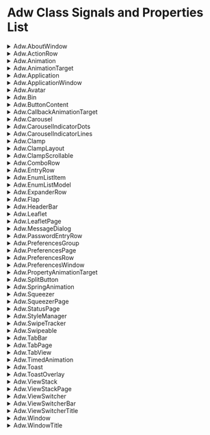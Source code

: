 <!-- markdownlint-disable no-inline-html -->
<!-- markdownlint-disable no-multiple-blanks -->
<!-- markdownlint-disable no-trailing-spaces -->
# Adw Class Signals and Properties List

<details><summary>Adw.AboutWindow</summary>

Object AdwAboutWindow
    
    Signals from AdwAboutWindow:
      activate-link (gchararray) -> gboolean
    
    Properties from AdwAboutWindow:
      application-icon -> gchararray: application-icon
      application-name -> gchararray: application-name
      developer-name -> gchararray: developer-name
      version -> gchararray: version
      release-notes-version -> gchararray: release-notes-version
      release-notes -> gchararray: release-notes
      comments -> gchararray: comments
      website -> gchararray: website
      support-url -> gchararray: support-url
      issue-url -> gchararray: issue-url
      debug-info -> gchararray: debug-info
      debug-info-filename -> gchararray: debug-info-filename
      developers -> GStrv: developers
      designers -> GStrv: designers
      artists -> GStrv: artists
      documenters -> GStrv: documenters
      translator-credits -> gchararray: translator-credits
      copyright -> gchararray: copyright
      license-type -> GtkLicense: license-type
      license -> gchararray: license
    
    Properties from AdwWindow:
      content -> GtkWidget: content
    
    Signals from GtkWindow:
      activate-focus ()
      activate-default ()
      keys-changed ()
      enable-debugging (gboolean) -> gboolean
      close-request () -> gboolean
    
    Properties from GtkWindow:
      title -> gchararray: title
      resizable -> gboolean: resizable
      modal -> gboolean: modal
      default-width -> gint: default-width
      default-height -> gint: default-height
      destroy-with-parent -> gboolean: destroy-with-parent
      hide-on-close -> gboolean: hide-on-close
      icon-name -> gchararray: icon-name
      display -> GdkDisplay: display
      decorated -> gboolean: decorated
      deletable -> gboolean: deletable
      transient-for -> GtkWindow: transient-for
      application -> GtkApplication: application
      default-widget -> GtkWidget: default-widget
      focus-widget -> GtkWidget: focus-widget
      child -> GtkWidget: child
      titlebar -> GtkWidget: titlebar
      handle-menubar-accel -> gboolean: handle-menubar-accel
      is-active -> gboolean: is-active
      startup-id -> gchararray: startup-id
      mnemonics-visible -> gboolean: mnemonics-visible
      focus-visible -> gboolean: focus-visible
      maximized -> gboolean: maximized
      fullscreened -> gboolean: fullscreened
    
    Signals from GtkWidget:
      destroy ()
      show ()
      hide ()
      map ()
      unmap ()
      realize ()
      unrealize ()
      state-flags-changed (GtkStateFlags)
      direction-changed (GtkTextDirection)
      mnemonic-activate (gboolean) -> gboolean
      move-focus (GtkDirectionType)
      keynav-failed (GtkDirectionType) -> gboolean
      query-tooltip (gint, gint, gboolean, GtkTooltip) -> gboolean
    
    Properties from GtkWidget:
      name -> gchararray: name
      parent -> GtkWidget: parent
      root -> GtkRoot: root
      width-request -> gint: width-request
      height-request -> gint: height-request
      visible -> gboolean: visible
      sensitive -> gboolean: sensitive
      can-focus -> gboolean: can-focus
      has-focus -> gboolean: has-focus
      can-target -> gboolean: can-target
      focus-on-click -> gboolean: focus-on-click
      focusable -> gboolean: focusable
      has-default -> gboolean: has-default
      receives-default -> gboolean: receives-default
      cursor -> GdkCursor: cursor
      has-tooltip -> gboolean: has-tooltip
      tooltip-markup -> gchararray: tooltip-markup
      tooltip-text -> gchararray: tooltip-text
      opacity -> gdouble: opacity
      overflow -> GtkOverflow: overflow
      halign -> GtkAlign: halign
      valign -> GtkAlign: valign
      margin-start -> gint: margin-start
      margin-end -> gint: margin-end
      margin-top -> gint: margin-top
      margin-bottom -> gint: margin-bottom
      hexpand -> gboolean: hexpand
      vexpand -> gboolean: vexpand
      hexpand-set -> gboolean: hexpand-set
      vexpand-set -> gboolean: vexpand-set
      scale-factor -> gint: scale-factor
      css-name -> gchararray: css-name
      css-classes -> GStrv: css-classes
      layout-manager -> GtkLayoutManager: layout-manager
    
    Signals from GObject:
      notify (GParam)
    
    

---


</details>

<details><summary>Adw.ActionRow</summary>

Object AdwActionRow
    
    Signals from AdwActionRow:
      activated ()
    
    Properties from AdwActionRow:
      subtitle -> gchararray: subtitle
      icon-name -> gchararray: icon-name
      activatable-widget -> GtkWidget: activatable-widget
      title-lines -> gint: title-lines
      subtitle-lines -> gint: subtitle-lines
    
    Properties from AdwPreferencesRow:
      title -> gchararray: title
      use-underline -> gboolean: use-underline
      title-selectable -> gboolean: title-selectable
      use-markup -> gboolean: use-markup
    
    Signals from GtkListBoxRow:
      activate ()
    
    Properties from GtkListBoxRow:
      activatable -> gboolean: activatable
      selectable -> gboolean: selectable
      child -> GtkWidget: child
    
    Signals from GtkWidget:
      destroy ()
      show ()
      hide ()
      map ()
      unmap ()
      realize ()
      unrealize ()
      state-flags-changed (GtkStateFlags)
      direction-changed (GtkTextDirection)
      mnemonic-activate (gboolean) -> gboolean
      move-focus (GtkDirectionType)
      keynav-failed (GtkDirectionType) -> gboolean
      query-tooltip (gint, gint, gboolean, GtkTooltip) -> gboolean
    
    Properties from GtkWidget:
      name -> gchararray: name
      parent -> GtkWidget: parent
      root -> GtkRoot: root
      width-request -> gint: width-request
      height-request -> gint: height-request
      visible -> gboolean: visible
      sensitive -> gboolean: sensitive
      can-focus -> gboolean: can-focus
      has-focus -> gboolean: has-focus
      can-target -> gboolean: can-target
      focus-on-click -> gboolean: focus-on-click
      focusable -> gboolean: focusable
      has-default -> gboolean: has-default
      receives-default -> gboolean: receives-default
      cursor -> GdkCursor: cursor
      has-tooltip -> gboolean: has-tooltip
      tooltip-markup -> gchararray: tooltip-markup
      tooltip-text -> gchararray: tooltip-text
      opacity -> gdouble: opacity
      overflow -> GtkOverflow: overflow
      halign -> GtkAlign: halign
      valign -> GtkAlign: valign
      margin-start -> gint: margin-start
      margin-end -> gint: margin-end
      margin-top -> gint: margin-top
      margin-bottom -> gint: margin-bottom
      hexpand -> gboolean: hexpand
      vexpand -> gboolean: vexpand
      hexpand-set -> gboolean: hexpand-set
      vexpand-set -> gboolean: vexpand-set
      scale-factor -> gint: scale-factor
      css-name -> gchararray: css-name
      css-classes -> GStrv: css-classes
      layout-manager -> GtkLayoutManager: layout-manager
    
    Signals from GObject:
      notify (GParam)
    
    

---


</details>

<details><summary>Adw.Animation</summary>

Object AdwAnimation
    
    Signals from AdwAnimation:
      done ()
    
    Properties from AdwAnimation:
      widget -> GtkWidget: widget
      target -> AdwAnimationTarget: target
      value -> gdouble: value
      state -> AdwAnimationState: state
    
    Signals from GObject:
      notify (GParam)
    
    

---


</details>

<details><summary>Adw.AnimationTarget</summary>

Object AdwAnimationTarget
    
    Signals from GObject:
      notify (GParam)
    
    

---


</details>

<details><summary>Adw.Application</summary>

Object AdwApplication
    
    Properties from AdwApplication:
      style-manager -> AdwStyleManager: style-manager
    
    Signals from GActionGroup:
      action-added (gchararray)
      action-removed (gchararray)
      action-enabled-changed (gchararray, gboolean)
      action-state-changed (gchararray, GVariant)
    
    Signals from GtkApplication:
      window-added (GtkWindow)
      window-removed (GtkWindow)
      query-end ()
    
    Properties from GtkApplication:
      register-session -> gboolean: register-session
      screensaver-active -> gboolean: screensaver-active
      menubar -> GMenuModel: menubar
      active-window -> GtkWindow: active-window
    
    Signals from GActionGroup:
      action-added (gchararray)
      action-removed (gchararray)
      action-enabled-changed (gchararray, gboolean)
      action-state-changed (gchararray, GVariant)
    
    Signals from GApplication:
      activate ()
      startup ()
      shutdown ()
      open (gpointer, gint, gchararray)
      command-line (GApplicationCommandLine) -> gint
      handle-local-options (GVariantDict) -> gint
      name-lost () -> gboolean
    
    Properties from GApplication:
      application-id -> gchararray: Application identifier
        The unique identifier for the application
      flags -> GApplicationFlags: Application flags
        Flags specifying the behaviour of the application
      resource-base-path -> gchararray: Resource base path
        The base resource path for the application
      is-registered -> gboolean: Is registered
        If g_application_register() has been called
      is-remote -> gboolean: Is remote
        If this application instance is remote
      inactivity-timeout -> guint: Inactivity timeout
        Time (ms) to stay alive after becoming idle
      action-group -> GActionGroup: Action group
        The group of actions that the application exports
      is-busy -> gboolean: Is busy
        If this application is currently marked busy
    
    Signals from GActionGroup:
      action-added (gchararray)
      action-removed (gchararray)
      action-enabled-changed (gchararray, gboolean)
      action-state-changed (gchararray, GVariant)
    
    Signals from GObject:
      notify (GParam)
    
    

---


</details>

<details><summary>Adw.ApplicationWindow</summary>

Object AdwApplicationWindow
    
    Properties from AdwApplicationWindow:
      content -> GtkWidget: content
    
    Signals from GActionGroup:
      action-added (gchararray)
      action-removed (gchararray)
      action-enabled-changed (gchararray, gboolean)
      action-state-changed (gchararray, GVariant)
    
    Properties from GtkApplicationWindow:
      show-menubar -> gboolean: show-menubar
    
    Signals from GActionGroup:
      action-added (gchararray)
      action-removed (gchararray)
      action-enabled-changed (gchararray, gboolean)
      action-state-changed (gchararray, GVariant)
    
    Signals from GtkWindow:
      activate-focus ()
      activate-default ()
      keys-changed ()
      enable-debugging (gboolean) -> gboolean
      close-request () -> gboolean
    
    Properties from GtkWindow:
      title -> gchararray: title
      resizable -> gboolean: resizable
      modal -> gboolean: modal
      default-width -> gint: default-width
      default-height -> gint: default-height
      destroy-with-parent -> gboolean: destroy-with-parent
      hide-on-close -> gboolean: hide-on-close
      icon-name -> gchararray: icon-name
      display -> GdkDisplay: display
      decorated -> gboolean: decorated
      deletable -> gboolean: deletable
      transient-for -> GtkWindow: transient-for
      application -> GtkApplication: application
      default-widget -> GtkWidget: default-widget
      focus-widget -> GtkWidget: focus-widget
      child -> GtkWidget: child
      titlebar -> GtkWidget: titlebar
      handle-menubar-accel -> gboolean: handle-menubar-accel
      is-active -> gboolean: is-active
      startup-id -> gchararray: startup-id
      mnemonics-visible -> gboolean: mnemonics-visible
      focus-visible -> gboolean: focus-visible
      maximized -> gboolean: maximized
      fullscreened -> gboolean: fullscreened
    
    Signals from GtkWidget:
      destroy ()
      show ()
      hide ()
      map ()
      unmap ()
      realize ()
      unrealize ()
      state-flags-changed (GtkStateFlags)
      direction-changed (GtkTextDirection)
      mnemonic-activate (gboolean) -> gboolean
      move-focus (GtkDirectionType)
      keynav-failed (GtkDirectionType) -> gboolean
      query-tooltip (gint, gint, gboolean, GtkTooltip) -> gboolean
    
    Properties from GtkWidget:
      name -> gchararray: name
      parent -> GtkWidget: parent
      root -> GtkRoot: root
      width-request -> gint: width-request
      height-request -> gint: height-request
      visible -> gboolean: visible
      sensitive -> gboolean: sensitive
      can-focus -> gboolean: can-focus
      has-focus -> gboolean: has-focus
      can-target -> gboolean: can-target
      focus-on-click -> gboolean: focus-on-click
      focusable -> gboolean: focusable
      has-default -> gboolean: has-default
      receives-default -> gboolean: receives-default
      cursor -> GdkCursor: cursor
      has-tooltip -> gboolean: has-tooltip
      tooltip-markup -> gchararray: tooltip-markup
      tooltip-text -> gchararray: tooltip-text
      opacity -> gdouble: opacity
      overflow -> GtkOverflow: overflow
      halign -> GtkAlign: halign
      valign -> GtkAlign: valign
      margin-start -> gint: margin-start
      margin-end -> gint: margin-end
      margin-top -> gint: margin-top
      margin-bottom -> gint: margin-bottom
      hexpand -> gboolean: hexpand
      vexpand -> gboolean: vexpand
      hexpand-set -> gboolean: hexpand-set
      vexpand-set -> gboolean: vexpand-set
      scale-factor -> gint: scale-factor
      css-name -> gchararray: css-name
      css-classes -> GStrv: css-classes
      layout-manager -> GtkLayoutManager: layout-manager
    
    Signals from GObject:
      notify (GParam)
    
    

---


</details>

<details><summary>Adw.Avatar</summary>

Object AdwAvatar
    
    Properties from AdwAvatar:
      icon-name -> gchararray: icon-name
      text -> gchararray: text
      show-initials -> gboolean: show-initials
      custom-image -> GdkPaintable: custom-image
      size -> gint: size
    
    Signals from GtkWidget:
      destroy ()
      show ()
      hide ()
      map ()
      unmap ()
      realize ()
      unrealize ()
      state-flags-changed (GtkStateFlags)
      direction-changed (GtkTextDirection)
      mnemonic-activate (gboolean) -> gboolean
      move-focus (GtkDirectionType)
      keynav-failed (GtkDirectionType) -> gboolean
      query-tooltip (gint, gint, gboolean, GtkTooltip) -> gboolean
    
    Properties from GtkWidget:
      name -> gchararray: name
      parent -> GtkWidget: parent
      root -> GtkRoot: root
      width-request -> gint: width-request
      height-request -> gint: height-request
      visible -> gboolean: visible
      sensitive -> gboolean: sensitive
      can-focus -> gboolean: can-focus
      has-focus -> gboolean: has-focus
      can-target -> gboolean: can-target
      focus-on-click -> gboolean: focus-on-click
      focusable -> gboolean: focusable
      has-default -> gboolean: has-default
      receives-default -> gboolean: receives-default
      cursor -> GdkCursor: cursor
      has-tooltip -> gboolean: has-tooltip
      tooltip-markup -> gchararray: tooltip-markup
      tooltip-text -> gchararray: tooltip-text
      opacity -> gdouble: opacity
      overflow -> GtkOverflow: overflow
      halign -> GtkAlign: halign
      valign -> GtkAlign: valign
      margin-start -> gint: margin-start
      margin-end -> gint: margin-end
      margin-top -> gint: margin-top
      margin-bottom -> gint: margin-bottom
      hexpand -> gboolean: hexpand
      vexpand -> gboolean: vexpand
      hexpand-set -> gboolean: hexpand-set
      vexpand-set -> gboolean: vexpand-set
      scale-factor -> gint: scale-factor
      css-name -> gchararray: css-name
      css-classes -> GStrv: css-classes
      layout-manager -> GtkLayoutManager: layout-manager
    
    Signals from GObject:
      notify (GParam)
    
    

---


</details>

<details><summary>Adw.Bin</summary>

Object AdwBin
    
    Properties from AdwBin:
      child -> GtkWidget: child
    
    Signals from GtkWidget:
      destroy ()
      show ()
      hide ()
      map ()
      unmap ()
      realize ()
      unrealize ()
      state-flags-changed (GtkStateFlags)
      direction-changed (GtkTextDirection)
      mnemonic-activate (gboolean) -> gboolean
      move-focus (GtkDirectionType)
      keynav-failed (GtkDirectionType) -> gboolean
      query-tooltip (gint, gint, gboolean, GtkTooltip) -> gboolean
    
    Properties from GtkWidget:
      name -> gchararray: name
      parent -> GtkWidget: parent
      root -> GtkRoot: root
      width-request -> gint: width-request
      height-request -> gint: height-request
      visible -> gboolean: visible
      sensitive -> gboolean: sensitive
      can-focus -> gboolean: can-focus
      has-focus -> gboolean: has-focus
      can-target -> gboolean: can-target
      focus-on-click -> gboolean: focus-on-click
      focusable -> gboolean: focusable
      has-default -> gboolean: has-default
      receives-default -> gboolean: receives-default
      cursor -> GdkCursor: cursor
      has-tooltip -> gboolean: has-tooltip
      tooltip-markup -> gchararray: tooltip-markup
      tooltip-text -> gchararray: tooltip-text
      opacity -> gdouble: opacity
      overflow -> GtkOverflow: overflow
      halign -> GtkAlign: halign
      valign -> GtkAlign: valign
      margin-start -> gint: margin-start
      margin-end -> gint: margin-end
      margin-top -> gint: margin-top
      margin-bottom -> gint: margin-bottom
      hexpand -> gboolean: hexpand
      vexpand -> gboolean: vexpand
      hexpand-set -> gboolean: hexpand-set
      vexpand-set -> gboolean: vexpand-set
      scale-factor -> gint: scale-factor
      css-name -> gchararray: css-name
      css-classes -> GStrv: css-classes
      layout-manager -> GtkLayoutManager: layout-manager
    
    Signals from GObject:
      notify (GParam)
    
    

---


</details>

<details><summary>Adw.ButtonContent</summary>

Object AdwButtonContent
    
    Properties from AdwButtonContent:
      icon-name -> gchararray: icon-name
      label -> gchararray: label
      use-underline -> gboolean: use-underline
    
    Signals from GtkWidget:
      destroy ()
      show ()
      hide ()
      map ()
      unmap ()
      realize ()
      unrealize ()
      state-flags-changed (GtkStateFlags)
      direction-changed (GtkTextDirection)
      mnemonic-activate (gboolean) -> gboolean
      move-focus (GtkDirectionType)
      keynav-failed (GtkDirectionType) -> gboolean
      query-tooltip (gint, gint, gboolean, GtkTooltip) -> gboolean
    
    Properties from GtkWidget:
      name -> gchararray: name
      parent -> GtkWidget: parent
      root -> GtkRoot: root
      width-request -> gint: width-request
      height-request -> gint: height-request
      visible -> gboolean: visible
      sensitive -> gboolean: sensitive
      can-focus -> gboolean: can-focus
      has-focus -> gboolean: has-focus
      can-target -> gboolean: can-target
      focus-on-click -> gboolean: focus-on-click
      focusable -> gboolean: focusable
      has-default -> gboolean: has-default
      receives-default -> gboolean: receives-default
      cursor -> GdkCursor: cursor
      has-tooltip -> gboolean: has-tooltip
      tooltip-markup -> gchararray: tooltip-markup
      tooltip-text -> gchararray: tooltip-text
      opacity -> gdouble: opacity
      overflow -> GtkOverflow: overflow
      halign -> GtkAlign: halign
      valign -> GtkAlign: valign
      margin-start -> gint: margin-start
      margin-end -> gint: margin-end
      margin-top -> gint: margin-top
      margin-bottom -> gint: margin-bottom
      hexpand -> gboolean: hexpand
      vexpand -> gboolean: vexpand
      hexpand-set -> gboolean: hexpand-set
      vexpand-set -> gboolean: vexpand-set
      scale-factor -> gint: scale-factor
      css-name -> gchararray: css-name
      css-classes -> GStrv: css-classes
      layout-manager -> GtkLayoutManager: layout-manager
    
    Signals from GObject:
      notify (GParam)
    
    

---


</details>

<details><summary>Adw.CallbackAnimationTarget</summary>

Object AdwCallbackAnimationTarget
    
    Signals from GObject:
      notify (GParam)
    
    

---


</details>

<details><summary>Adw.Carousel</summary>

Object AdwCarousel
    
    Signals from AdwCarousel:
      page-changed (guint)
    
    Properties from AdwCarousel:
      n-pages -> guint: n-pages
      position -> gdouble: position
      interactive -> gboolean: interactive
      spacing -> guint: spacing
      scroll-params -> AdwSpringParams: scroll-params
      allow-mouse-drag -> gboolean: allow-mouse-drag
      allow-scroll-wheel -> gboolean: allow-scroll-wheel
      allow-long-swipes -> gboolean: allow-long-swipes
      reveal-duration -> guint: reveal-duration
    
    Signals from GtkWidget:
      destroy ()
      show ()
      hide ()
      map ()
      unmap ()
      realize ()
      unrealize ()
      state-flags-changed (GtkStateFlags)
      direction-changed (GtkTextDirection)
      mnemonic-activate (gboolean) -> gboolean
      move-focus (GtkDirectionType)
      keynav-failed (GtkDirectionType) -> gboolean
      query-tooltip (gint, gint, gboolean, GtkTooltip) -> gboolean
    
    Properties from GtkWidget:
      name -> gchararray: name
      parent -> GtkWidget: parent
      root -> GtkRoot: root
      width-request -> gint: width-request
      height-request -> gint: height-request
      visible -> gboolean: visible
      sensitive -> gboolean: sensitive
      can-focus -> gboolean: can-focus
      has-focus -> gboolean: has-focus
      can-target -> gboolean: can-target
      focus-on-click -> gboolean: focus-on-click
      focusable -> gboolean: focusable
      has-default -> gboolean: has-default
      receives-default -> gboolean: receives-default
      cursor -> GdkCursor: cursor
      has-tooltip -> gboolean: has-tooltip
      tooltip-markup -> gchararray: tooltip-markup
      tooltip-text -> gchararray: tooltip-text
      opacity -> gdouble: opacity
      overflow -> GtkOverflow: overflow
      halign -> GtkAlign: halign
      valign -> GtkAlign: valign
      margin-start -> gint: margin-start
      margin-end -> gint: margin-end
      margin-top -> gint: margin-top
      margin-bottom -> gint: margin-bottom
      hexpand -> gboolean: hexpand
      vexpand -> gboolean: vexpand
      hexpand-set -> gboolean: hexpand-set
      vexpand-set -> gboolean: vexpand-set
      scale-factor -> gint: scale-factor
      css-name -> gchararray: css-name
      css-classes -> GStrv: css-classes
      layout-manager -> GtkLayoutManager: layout-manager
    
    Signals from GObject:
      notify (GParam)
    
    

---


</details>

<details><summary>Adw.CarouselIndicatorDots</summary>

Object AdwCarouselIndicatorDots
    
    Properties from AdwCarouselIndicatorDots:
      carousel -> AdwCarousel: carousel
    
    Signals from GtkWidget:
      destroy ()
      show ()
      hide ()
      map ()
      unmap ()
      realize ()
      unrealize ()
      state-flags-changed (GtkStateFlags)
      direction-changed (GtkTextDirection)
      mnemonic-activate (gboolean) -> gboolean
      move-focus (GtkDirectionType)
      keynav-failed (GtkDirectionType) -> gboolean
      query-tooltip (gint, gint, gboolean, GtkTooltip) -> gboolean
    
    Properties from GtkWidget:
      name -> gchararray: name
      parent -> GtkWidget: parent
      root -> GtkRoot: root
      width-request -> gint: width-request
      height-request -> gint: height-request
      visible -> gboolean: visible
      sensitive -> gboolean: sensitive
      can-focus -> gboolean: can-focus
      has-focus -> gboolean: has-focus
      can-target -> gboolean: can-target
      focus-on-click -> gboolean: focus-on-click
      focusable -> gboolean: focusable
      has-default -> gboolean: has-default
      receives-default -> gboolean: receives-default
      cursor -> GdkCursor: cursor
      has-tooltip -> gboolean: has-tooltip
      tooltip-markup -> gchararray: tooltip-markup
      tooltip-text -> gchararray: tooltip-text
      opacity -> gdouble: opacity
      overflow -> GtkOverflow: overflow
      halign -> GtkAlign: halign
      valign -> GtkAlign: valign
      margin-start -> gint: margin-start
      margin-end -> gint: margin-end
      margin-top -> gint: margin-top
      margin-bottom -> gint: margin-bottom
      hexpand -> gboolean: hexpand
      vexpand -> gboolean: vexpand
      hexpand-set -> gboolean: hexpand-set
      vexpand-set -> gboolean: vexpand-set
      scale-factor -> gint: scale-factor
      css-name -> gchararray: css-name
      css-classes -> GStrv: css-classes
      layout-manager -> GtkLayoutManager: layout-manager
    
    Signals from GObject:
      notify (GParam)
    
    

---


</details>

<details><summary>Adw.CarouselIndicatorLines</summary>

Object AdwCarouselIndicatorLines
    
    Properties from AdwCarouselIndicatorLines:
      carousel -> AdwCarousel: carousel
    
    Signals from GtkWidget:
      destroy ()
      show ()
      hide ()
      map ()
      unmap ()
      realize ()
      unrealize ()
      state-flags-changed (GtkStateFlags)
      direction-changed (GtkTextDirection)
      mnemonic-activate (gboolean) -> gboolean
      move-focus (GtkDirectionType)
      keynav-failed (GtkDirectionType) -> gboolean
      query-tooltip (gint, gint, gboolean, GtkTooltip) -> gboolean
    
    Properties from GtkWidget:
      name -> gchararray: name
      parent -> GtkWidget: parent
      root -> GtkRoot: root
      width-request -> gint: width-request
      height-request -> gint: height-request
      visible -> gboolean: visible
      sensitive -> gboolean: sensitive
      can-focus -> gboolean: can-focus
      has-focus -> gboolean: has-focus
      can-target -> gboolean: can-target
      focus-on-click -> gboolean: focus-on-click
      focusable -> gboolean: focusable
      has-default -> gboolean: has-default
      receives-default -> gboolean: receives-default
      cursor -> GdkCursor: cursor
      has-tooltip -> gboolean: has-tooltip
      tooltip-markup -> gchararray: tooltip-markup
      tooltip-text -> gchararray: tooltip-text
      opacity -> gdouble: opacity
      overflow -> GtkOverflow: overflow
      halign -> GtkAlign: halign
      valign -> GtkAlign: valign
      margin-start -> gint: margin-start
      margin-end -> gint: margin-end
      margin-top -> gint: margin-top
      margin-bottom -> gint: margin-bottom
      hexpand -> gboolean: hexpand
      vexpand -> gboolean: vexpand
      hexpand-set -> gboolean: hexpand-set
      vexpand-set -> gboolean: vexpand-set
      scale-factor -> gint: scale-factor
      css-name -> gchararray: css-name
      css-classes -> GStrv: css-classes
      layout-manager -> GtkLayoutManager: layout-manager
    
    Signals from GObject:
      notify (GParam)
    
    

---


</details>

<details><summary>Adw.Clamp</summary>

Object AdwClamp
    
    Properties from AdwClamp:
      child -> GtkWidget: child
      maximum-size -> gint: maximum-size
      tightening-threshold -> gint: tightening-threshold
    
    Signals from GtkWidget:
      destroy ()
      show ()
      hide ()
      map ()
      unmap ()
      realize ()
      unrealize ()
      state-flags-changed (GtkStateFlags)
      direction-changed (GtkTextDirection)
      mnemonic-activate (gboolean) -> gboolean
      move-focus (GtkDirectionType)
      keynav-failed (GtkDirectionType) -> gboolean
      query-tooltip (gint, gint, gboolean, GtkTooltip) -> gboolean
    
    Properties from GtkWidget:
      name -> gchararray: name
      parent -> GtkWidget: parent
      root -> GtkRoot: root
      width-request -> gint: width-request
      height-request -> gint: height-request
      visible -> gboolean: visible
      sensitive -> gboolean: sensitive
      can-focus -> gboolean: can-focus
      has-focus -> gboolean: has-focus
      can-target -> gboolean: can-target
      focus-on-click -> gboolean: focus-on-click
      focusable -> gboolean: focusable
      has-default -> gboolean: has-default
      receives-default -> gboolean: receives-default
      cursor -> GdkCursor: cursor
      has-tooltip -> gboolean: has-tooltip
      tooltip-markup -> gchararray: tooltip-markup
      tooltip-text -> gchararray: tooltip-text
      opacity -> gdouble: opacity
      overflow -> GtkOverflow: overflow
      halign -> GtkAlign: halign
      valign -> GtkAlign: valign
      margin-start -> gint: margin-start
      margin-end -> gint: margin-end
      margin-top -> gint: margin-top
      margin-bottom -> gint: margin-bottom
      hexpand -> gboolean: hexpand
      vexpand -> gboolean: vexpand
      hexpand-set -> gboolean: hexpand-set
      vexpand-set -> gboolean: vexpand-set
      scale-factor -> gint: scale-factor
      css-name -> gchararray: css-name
      css-classes -> GStrv: css-classes
      layout-manager -> GtkLayoutManager: layout-manager
    
    Signals from GObject:
      notify (GParam)
    
    

---


</details>

<details><summary>Adw.ClampLayout</summary>

Object AdwClampLayout
    
    Properties from AdwClampLayout:
      maximum-size -> gint: maximum-size
      tightening-threshold -> gint: tightening-threshold
    
    Signals from GObject:
      notify (GParam)
    
    

---


</details>

<details><summary>Adw.ClampScrollable</summary>

Object AdwClampScrollable
    
    Properties from AdwClampScrollable:
      child -> GtkWidget: child
      maximum-size -> gint: maximum-size
      tightening-threshold -> gint: tightening-threshold
    
    Signals from GtkWidget:
      destroy ()
      show ()
      hide ()
      map ()
      unmap ()
      realize ()
      unrealize ()
      state-flags-changed (GtkStateFlags)
      direction-changed (GtkTextDirection)
      mnemonic-activate (gboolean) -> gboolean
      move-focus (GtkDirectionType)
      keynav-failed (GtkDirectionType) -> gboolean
      query-tooltip (gint, gint, gboolean, GtkTooltip) -> gboolean
    
    Properties from GtkWidget:
      name -> gchararray: name
      parent -> GtkWidget: parent
      root -> GtkRoot: root
      width-request -> gint: width-request
      height-request -> gint: height-request
      visible -> gboolean: visible
      sensitive -> gboolean: sensitive
      can-focus -> gboolean: can-focus
      has-focus -> gboolean: has-focus
      can-target -> gboolean: can-target
      focus-on-click -> gboolean: focus-on-click
      focusable -> gboolean: focusable
      has-default -> gboolean: has-default
      receives-default -> gboolean: receives-default
      cursor -> GdkCursor: cursor
      has-tooltip -> gboolean: has-tooltip
      tooltip-markup -> gchararray: tooltip-markup
      tooltip-text -> gchararray: tooltip-text
      opacity -> gdouble: opacity
      overflow -> GtkOverflow: overflow
      halign -> GtkAlign: halign
      valign -> GtkAlign: valign
      margin-start -> gint: margin-start
      margin-end -> gint: margin-end
      margin-top -> gint: margin-top
      margin-bottom -> gint: margin-bottom
      hexpand -> gboolean: hexpand
      vexpand -> gboolean: vexpand
      hexpand-set -> gboolean: hexpand-set
      vexpand-set -> gboolean: vexpand-set
      scale-factor -> gint: scale-factor
      css-name -> gchararray: css-name
      css-classes -> GStrv: css-classes
      layout-manager -> GtkLayoutManager: layout-manager
    
    Signals from GObject:
      notify (GParam)
    
    

---


</details>

<details><summary>Adw.ComboRow</summary>

Object AdwComboRow
    
    Properties from AdwComboRow:
      selected -> guint: selected
      selected-item -> GObject: selected-item
      model -> GListModel: model
      factory -> GtkListItemFactory: factory
      list-factory -> GtkListItemFactory: list-factory
      expression -> GtkExpression: Expression
        Expression to determine strings to search for
      use-subtitle -> gboolean: use-subtitle
    
    Signals from AdwActionRow:
      activated ()
    
    Properties from AdwActionRow:
      subtitle -> gchararray: subtitle
      icon-name -> gchararray: icon-name
      activatable-widget -> GtkWidget: activatable-widget
      title-lines -> gint: title-lines
      subtitle-lines -> gint: subtitle-lines
    
    Properties from AdwPreferencesRow:
      title -> gchararray: title
      use-underline -> gboolean: use-underline
      title-selectable -> gboolean: title-selectable
      use-markup -> gboolean: use-markup
    
    Signals from GtkListBoxRow:
      activate ()
    
    Properties from GtkListBoxRow:
      activatable -> gboolean: activatable
      selectable -> gboolean: selectable
      child -> GtkWidget: child
    
    Signals from GtkWidget:
      destroy ()
      show ()
      hide ()
      map ()
      unmap ()
      realize ()
      unrealize ()
      state-flags-changed (GtkStateFlags)
      direction-changed (GtkTextDirection)
      mnemonic-activate (gboolean) -> gboolean
      move-focus (GtkDirectionType)
      keynav-failed (GtkDirectionType) -> gboolean
      query-tooltip (gint, gint, gboolean, GtkTooltip) -> gboolean
    
    Properties from GtkWidget:
      name -> gchararray: name
      parent -> GtkWidget: parent
      root -> GtkRoot: root
      width-request -> gint: width-request
      height-request -> gint: height-request
      visible -> gboolean: visible
      sensitive -> gboolean: sensitive
      can-focus -> gboolean: can-focus
      has-focus -> gboolean: has-focus
      can-target -> gboolean: can-target
      focus-on-click -> gboolean: focus-on-click
      focusable -> gboolean: focusable
      has-default -> gboolean: has-default
      receives-default -> gboolean: receives-default
      cursor -> GdkCursor: cursor
      has-tooltip -> gboolean: has-tooltip
      tooltip-markup -> gchararray: tooltip-markup
      tooltip-text -> gchararray: tooltip-text
      opacity -> gdouble: opacity
      overflow -> GtkOverflow: overflow
      halign -> GtkAlign: halign
      valign -> GtkAlign: valign
      margin-start -> gint: margin-start
      margin-end -> gint: margin-end
      margin-top -> gint: margin-top
      margin-bottom -> gint: margin-bottom
      hexpand -> gboolean: hexpand
      vexpand -> gboolean: vexpand
      hexpand-set -> gboolean: hexpand-set
      vexpand-set -> gboolean: vexpand-set
      scale-factor -> gint: scale-factor
      css-name -> gchararray: css-name
      css-classes -> GStrv: css-classes
      layout-manager -> GtkLayoutManager: layout-manager
    
    Signals from GObject:
      notify (GParam)
    
    

---


</details>

<details><summary>Adw.EntryRow</summary>

Object AdwEntryRow
    
    Signals from AdwEntryRow:
      apply ()
      entry-activated ()
    
    Properties from AdwEntryRow:
      show-apply-button -> gboolean: show-apply-button
      input-hints -> GtkInputHints: input-hints
      input-purpose -> GtkInputPurpose: input-purpose
      attributes -> PangoAttrList: attributes
      enable-emoji-completion -> gboolean: enable-emoji-completion
      activates-default -> gboolean: activates-default
    
    Signals from GtkEditable:
      changed ()
      insert-text (gchararray, gint, gpointer)
      delete-text (gint, gint)
    
    Properties from AdwPreferencesRow:
      title -> gchararray: title
      use-underline -> gboolean: use-underline
      title-selectable -> gboolean: title-selectable
      use-markup -> gboolean: use-markup
    
    Signals from GtkListBoxRow:
      activate ()
    
    Properties from GtkListBoxRow:
      activatable -> gboolean: activatable
      selectable -> gboolean: selectable
      child -> GtkWidget: child
    
    Signals from GtkWidget:
      destroy ()
      show ()
      hide ()
      map ()
      unmap ()
      realize ()
      unrealize ()
      state-flags-changed (GtkStateFlags)
      direction-changed (GtkTextDirection)
      mnemonic-activate (gboolean) -> gboolean
      move-focus (GtkDirectionType)
      keynav-failed (GtkDirectionType) -> gboolean
      query-tooltip (gint, gint, gboolean, GtkTooltip) -> gboolean
    
    Properties from GtkWidget:
      name -> gchararray: name
      parent -> GtkWidget: parent
      root -> GtkRoot: root
      width-request -> gint: width-request
      height-request -> gint: height-request
      visible -> gboolean: visible
      sensitive -> gboolean: sensitive
      can-focus -> gboolean: can-focus
      has-focus -> gboolean: has-focus
      can-target -> gboolean: can-target
      focus-on-click -> gboolean: focus-on-click
      focusable -> gboolean: focusable
      has-default -> gboolean: has-default
      receives-default -> gboolean: receives-default
      cursor -> GdkCursor: cursor
      has-tooltip -> gboolean: has-tooltip
      tooltip-markup -> gchararray: tooltip-markup
      tooltip-text -> gchararray: tooltip-text
      opacity -> gdouble: opacity
      overflow -> GtkOverflow: overflow
      halign -> GtkAlign: halign
      valign -> GtkAlign: valign
      margin-start -> gint: margin-start
      margin-end -> gint: margin-end
      margin-top -> gint: margin-top
      margin-bottom -> gint: margin-bottom
      hexpand -> gboolean: hexpand
      vexpand -> gboolean: vexpand
      hexpand-set -> gboolean: hexpand-set
      vexpand-set -> gboolean: vexpand-set
      scale-factor -> gint: scale-factor
      css-name -> gchararray: css-name
      css-classes -> GStrv: css-classes
      layout-manager -> GtkLayoutManager: layout-manager
    
    Signals from GObject:
      notify (GParam)
    
    

---


</details>

<details><summary>Adw.EnumListItem</summary>

Object AdwEnumListItem
    
    Properties from AdwEnumListItem:
      value -> gint: value
      name -> gchararray: name
      nick -> gchararray: nick
    
    Signals from GObject:
      notify (GParam)
    
    

---


</details>

<details><summary>Adw.EnumListModel</summary>

Object AdwEnumListModel
    
    Properties from AdwEnumListModel:
      enum-type -> GType: enum-type
    
    Signals from GListModel:
      items-changed (guint, guint, guint)
    
    Signals from GObject:
      notify (GParam)
    
    

---


</details>

<details><summary>Adw.ExpanderRow</summary>

Object AdwExpanderRow
    
    Properties from AdwExpanderRow:
      subtitle -> gchararray: subtitle
      icon-name -> gchararray: icon-name
      expanded -> gboolean: expanded
      enable-expansion -> gboolean: enable-expansion
      show-enable-switch -> gboolean: show-enable-switch
    
    Properties from AdwPreferencesRow:
      title -> gchararray: title
      use-underline -> gboolean: use-underline
      title-selectable -> gboolean: title-selectable
      use-markup -> gboolean: use-markup
    
    Signals from GtkListBoxRow:
      activate ()
    
    Properties from GtkListBoxRow:
      activatable -> gboolean: activatable
      selectable -> gboolean: selectable
      child -> GtkWidget: child
    
    Signals from GtkWidget:
      destroy ()
      show ()
      hide ()
      map ()
      unmap ()
      realize ()
      unrealize ()
      state-flags-changed (GtkStateFlags)
      direction-changed (GtkTextDirection)
      mnemonic-activate (gboolean) -> gboolean
      move-focus (GtkDirectionType)
      keynav-failed (GtkDirectionType) -> gboolean
      query-tooltip (gint, gint, gboolean, GtkTooltip) -> gboolean
    
    Properties from GtkWidget:
      name -> gchararray: name
      parent -> GtkWidget: parent
      root -> GtkRoot: root
      width-request -> gint: width-request
      height-request -> gint: height-request
      visible -> gboolean: visible
      sensitive -> gboolean: sensitive
      can-focus -> gboolean: can-focus
      has-focus -> gboolean: has-focus
      can-target -> gboolean: can-target
      focus-on-click -> gboolean: focus-on-click
      focusable -> gboolean: focusable
      has-default -> gboolean: has-default
      receives-default -> gboolean: receives-default
      cursor -> GdkCursor: cursor
      has-tooltip -> gboolean: has-tooltip
      tooltip-markup -> gchararray: tooltip-markup
      tooltip-text -> gchararray: tooltip-text
      opacity -> gdouble: opacity
      overflow -> GtkOverflow: overflow
      halign -> GtkAlign: halign
      valign -> GtkAlign: valign
      margin-start -> gint: margin-start
      margin-end -> gint: margin-end
      margin-top -> gint: margin-top
      margin-bottom -> gint: margin-bottom
      hexpand -> gboolean: hexpand
      vexpand -> gboolean: vexpand
      hexpand-set -> gboolean: hexpand-set
      vexpand-set -> gboolean: vexpand-set
      scale-factor -> gint: scale-factor
      css-name -> gchararray: css-name
      css-classes -> GStrv: css-classes
      layout-manager -> GtkLayoutManager: layout-manager
    
    Signals from GObject:
      notify (GParam)
    
    

---


</details>

<details><summary>Adw.Flap</summary>

Object AdwFlap
    
    Properties from AdwFlap:
      content -> GtkWidget: content
      flap -> GtkWidget: flap
      separator -> GtkWidget: separator
      flap-position -> GtkPackType: flap-position
      reveal-flap -> gboolean: reveal-flap
      reveal-params -> AdwSpringParams: reveal-params
      reveal-progress -> gdouble: reveal-progress
      fold-policy -> AdwFlapFoldPolicy: fold-policy
      fold-threshold-policy -> AdwFoldThresholdPolicy: fold-threshold-policy
      fold-duration -> guint: fold-duration
      folded -> gboolean: folded
      locked -> gboolean: locked
      transition-type -> AdwFlapTransitionType: transition-type
      modal -> gboolean: modal
      swipe-to-open -> gboolean: swipe-to-open
      swipe-to-close -> gboolean: swipe-to-close
    
    Signals from GtkWidget:
      destroy ()
      show ()
      hide ()
      map ()
      unmap ()
      realize ()
      unrealize ()
      state-flags-changed (GtkStateFlags)
      direction-changed (GtkTextDirection)
      mnemonic-activate (gboolean) -> gboolean
      move-focus (GtkDirectionType)
      keynav-failed (GtkDirectionType) -> gboolean
      query-tooltip (gint, gint, gboolean, GtkTooltip) -> gboolean
    
    Properties from GtkWidget:
      name -> gchararray: name
      parent -> GtkWidget: parent
      root -> GtkRoot: root
      width-request -> gint: width-request
      height-request -> gint: height-request
      visible -> gboolean: visible
      sensitive -> gboolean: sensitive
      can-focus -> gboolean: can-focus
      has-focus -> gboolean: has-focus
      can-target -> gboolean: can-target
      focus-on-click -> gboolean: focus-on-click
      focusable -> gboolean: focusable
      has-default -> gboolean: has-default
      receives-default -> gboolean: receives-default
      cursor -> GdkCursor: cursor
      has-tooltip -> gboolean: has-tooltip
      tooltip-markup -> gchararray: tooltip-markup
      tooltip-text -> gchararray: tooltip-text
      opacity -> gdouble: opacity
      overflow -> GtkOverflow: overflow
      halign -> GtkAlign: halign
      valign -> GtkAlign: valign
      margin-start -> gint: margin-start
      margin-end -> gint: margin-end
      margin-top -> gint: margin-top
      margin-bottom -> gint: margin-bottom
      hexpand -> gboolean: hexpand
      vexpand -> gboolean: vexpand
      hexpand-set -> gboolean: hexpand-set
      vexpand-set -> gboolean: vexpand-set
      scale-factor -> gint: scale-factor
      css-name -> gchararray: css-name
      css-classes -> GStrv: css-classes
      layout-manager -> GtkLayoutManager: layout-manager
    
    Signals from GObject:
      notify (GParam)
    
    

---


</details>

<details><summary>Adw.HeaderBar</summary>

Object AdwHeaderBar
    
    Properties from AdwHeaderBar:
      title-widget -> GtkWidget: title-widget
      show-start-title-buttons -> gboolean: show-start-title-buttons
      show-end-title-buttons -> gboolean: show-end-title-buttons
      decoration-layout -> gchararray: decoration-layout
      centering-policy -> AdwCenteringPolicy: centering-policy
    
    Signals from GtkWidget:
      destroy ()
      show ()
      hide ()
      map ()
      unmap ()
      realize ()
      unrealize ()
      state-flags-changed (GtkStateFlags)
      direction-changed (GtkTextDirection)
      mnemonic-activate (gboolean) -> gboolean
      move-focus (GtkDirectionType)
      keynav-failed (GtkDirectionType) -> gboolean
      query-tooltip (gint, gint, gboolean, GtkTooltip) -> gboolean
    
    Properties from GtkWidget:
      name -> gchararray: name
      parent -> GtkWidget: parent
      root -> GtkRoot: root
      width-request -> gint: width-request
      height-request -> gint: height-request
      visible -> gboolean: visible
      sensitive -> gboolean: sensitive
      can-focus -> gboolean: can-focus
      has-focus -> gboolean: has-focus
      can-target -> gboolean: can-target
      focus-on-click -> gboolean: focus-on-click
      focusable -> gboolean: focusable
      has-default -> gboolean: has-default
      receives-default -> gboolean: receives-default
      cursor -> GdkCursor: cursor
      has-tooltip -> gboolean: has-tooltip
      tooltip-markup -> gchararray: tooltip-markup
      tooltip-text -> gchararray: tooltip-text
      opacity -> gdouble: opacity
      overflow -> GtkOverflow: overflow
      halign -> GtkAlign: halign
      valign -> GtkAlign: valign
      margin-start -> gint: margin-start
      margin-end -> gint: margin-end
      margin-top -> gint: margin-top
      margin-bottom -> gint: margin-bottom
      hexpand -> gboolean: hexpand
      vexpand -> gboolean: vexpand
      hexpand-set -> gboolean: hexpand-set
      vexpand-set -> gboolean: vexpand-set
      scale-factor -> gint: scale-factor
      css-name -> gchararray: css-name
      css-classes -> GStrv: css-classes
      layout-manager -> GtkLayoutManager: layout-manager
    
    Signals from GObject:
      notify (GParam)
    
    

---


</details>

<details><summary>Adw.Leaflet</summary>

Object AdwLeaflet
    
    Properties from AdwLeaflet:
      can-unfold -> gboolean: can-unfold
      folded -> gboolean: folded
      fold-threshold-policy -> AdwFoldThresholdPolicy: fold-threshold-policy
      homogeneous -> gboolean: homogeneous
      visible-child -> GtkWidget: visible-child
      visible-child-name -> gchararray: visible-child-name
      transition-type -> AdwLeafletTransitionType: transition-type
      mode-transition-duration -> guint: mode-transition-duration
      child-transition-params -> AdwSpringParams: child-transition-params
      child-transition-running -> gboolean: child-transition-running
      can-navigate-back -> gboolean: can-navigate-back
      can-navigate-forward -> gboolean: can-navigate-forward
      pages -> GtkSelectionModel: pages
    
    Signals from GtkWidget:
      destroy ()
      show ()
      hide ()
      map ()
      unmap ()
      realize ()
      unrealize ()
      state-flags-changed (GtkStateFlags)
      direction-changed (GtkTextDirection)
      mnemonic-activate (gboolean) -> gboolean
      move-focus (GtkDirectionType)
      keynav-failed (GtkDirectionType) -> gboolean
      query-tooltip (gint, gint, gboolean, GtkTooltip) -> gboolean
    
    Properties from GtkWidget:
      name -> gchararray: name
      parent -> GtkWidget: parent
      root -> GtkRoot: root
      width-request -> gint: width-request
      height-request -> gint: height-request
      visible -> gboolean: visible
      sensitive -> gboolean: sensitive
      can-focus -> gboolean: can-focus
      has-focus -> gboolean: has-focus
      can-target -> gboolean: can-target
      focus-on-click -> gboolean: focus-on-click
      focusable -> gboolean: focusable
      has-default -> gboolean: has-default
      receives-default -> gboolean: receives-default
      cursor -> GdkCursor: cursor
      has-tooltip -> gboolean: has-tooltip
      tooltip-markup -> gchararray: tooltip-markup
      tooltip-text -> gchararray: tooltip-text
      opacity -> gdouble: opacity
      overflow -> GtkOverflow: overflow
      halign -> GtkAlign: halign
      valign -> GtkAlign: valign
      margin-start -> gint: margin-start
      margin-end -> gint: margin-end
      margin-top -> gint: margin-top
      margin-bottom -> gint: margin-bottom
      hexpand -> gboolean: hexpand
      vexpand -> gboolean: vexpand
      hexpand-set -> gboolean: hexpand-set
      vexpand-set -> gboolean: vexpand-set
      scale-factor -> gint: scale-factor
      css-name -> gchararray: css-name
      css-classes -> GStrv: css-classes
      layout-manager -> GtkLayoutManager: layout-manager
    
    Signals from GObject:
      notify (GParam)
    
    

---


</details>

<details><summary>Adw.LeafletPage</summary>

Object AdwLeafletPage
    
    Properties from AdwLeafletPage:
      child -> GtkWidget: child
      name -> gchararray: name
      navigatable -> gboolean: navigatable
    
    Signals from GObject:
      notify (GParam)
    
    

---


</details>

<details><summary>Adw.MessageDialog</summary>

Object AdwMessageDialog
    
    Signals from AdwMessageDialog:
      response (gchararray)
    
    Properties from AdwMessageDialog:
      heading -> gchararray: heading
      heading-use-markup -> gboolean: heading-use-markup
      body -> gchararray: body
      body-use-markup -> gboolean: body-use-markup
      extra-child -> GtkWidget: extra-child
      default-response -> gchararray: default-response
      close-response -> gchararray: close-response
    
    Signals from GtkWindow:
      activate-focus ()
      activate-default ()
      keys-changed ()
      enable-debugging (gboolean) -> gboolean
      close-request () -> gboolean
    
    Properties from GtkWindow:
      title -> gchararray: title
      resizable -> gboolean: resizable
      modal -> gboolean: modal
      default-width -> gint: default-width
      default-height -> gint: default-height
      destroy-with-parent -> gboolean: destroy-with-parent
      hide-on-close -> gboolean: hide-on-close
      icon-name -> gchararray: icon-name
      display -> GdkDisplay: display
      decorated -> gboolean: decorated
      deletable -> gboolean: deletable
      transient-for -> GtkWindow: transient-for
      application -> GtkApplication: application
      default-widget -> GtkWidget: default-widget
      focus-widget -> GtkWidget: focus-widget
      child -> GtkWidget: child
      titlebar -> GtkWidget: titlebar
      handle-menubar-accel -> gboolean: handle-menubar-accel
      is-active -> gboolean: is-active
      startup-id -> gchararray: startup-id
      mnemonics-visible -> gboolean: mnemonics-visible
      focus-visible -> gboolean: focus-visible
      maximized -> gboolean: maximized
      fullscreened -> gboolean: fullscreened
    
    Signals from GtkWidget:
      destroy ()
      show ()
      hide ()
      map ()
      unmap ()
      realize ()
      unrealize ()
      state-flags-changed (GtkStateFlags)
      direction-changed (GtkTextDirection)
      mnemonic-activate (gboolean) -> gboolean
      move-focus (GtkDirectionType)
      keynav-failed (GtkDirectionType) -> gboolean
      query-tooltip (gint, gint, gboolean, GtkTooltip) -> gboolean
    
    Properties from GtkWidget:
      name -> gchararray: name
      parent -> GtkWidget: parent
      root -> GtkRoot: root
      width-request -> gint: width-request
      height-request -> gint: height-request
      visible -> gboolean: visible
      sensitive -> gboolean: sensitive
      can-focus -> gboolean: can-focus
      has-focus -> gboolean: has-focus
      can-target -> gboolean: can-target
      focus-on-click -> gboolean: focus-on-click
      focusable -> gboolean: focusable
      has-default -> gboolean: has-default
      receives-default -> gboolean: receives-default
      cursor -> GdkCursor: cursor
      has-tooltip -> gboolean: has-tooltip
      tooltip-markup -> gchararray: tooltip-markup
      tooltip-text -> gchararray: tooltip-text
      opacity -> gdouble: opacity
      overflow -> GtkOverflow: overflow
      halign -> GtkAlign: halign
      valign -> GtkAlign: valign
      margin-start -> gint: margin-start
      margin-end -> gint: margin-end
      margin-top -> gint: margin-top
      margin-bottom -> gint: margin-bottom
      hexpand -> gboolean: hexpand
      vexpand -> gboolean: vexpand
      hexpand-set -> gboolean: hexpand-set
      vexpand-set -> gboolean: vexpand-set
      scale-factor -> gint: scale-factor
      css-name -> gchararray: css-name
      css-classes -> GStrv: css-classes
      layout-manager -> GtkLayoutManager: layout-manager
    
    Signals from GObject:
      notify (GParam)
    
    

---


</details>

<details><summary>Adw.PasswordEntryRow</summary>

Object AdwPasswordEntryRow
    
    Signals from GtkEditable:
      changed ()
      insert-text (gchararray, gint, gpointer)
      delete-text (gint, gint)
    
    Signals from AdwEntryRow:
      apply ()
      entry-activated ()
    
    Properties from AdwEntryRow:
      show-apply-button -> gboolean: show-apply-button
      input-hints -> GtkInputHints: input-hints
      input-purpose -> GtkInputPurpose: input-purpose
      attributes -> PangoAttrList: attributes
      enable-emoji-completion -> gboolean: enable-emoji-completion
      activates-default -> gboolean: activates-default
    
    Signals from GtkEditable:
      changed ()
      insert-text (gchararray, gint, gpointer)
      delete-text (gint, gint)
    
    Properties from AdwPreferencesRow:
      title -> gchararray: title
      use-underline -> gboolean: use-underline
      title-selectable -> gboolean: title-selectable
      use-markup -> gboolean: use-markup
    
    Signals from GtkListBoxRow:
      activate ()
    
    Properties from GtkListBoxRow:
      activatable -> gboolean: activatable
      selectable -> gboolean: selectable
      child -> GtkWidget: child
    
    Signals from GtkWidget:
      destroy ()
      show ()
      hide ()
      map ()
      unmap ()
      realize ()
      unrealize ()
      state-flags-changed (GtkStateFlags)
      direction-changed (GtkTextDirection)
      mnemonic-activate (gboolean) -> gboolean
      move-focus (GtkDirectionType)
      keynav-failed (GtkDirectionType) -> gboolean
      query-tooltip (gint, gint, gboolean, GtkTooltip) -> gboolean
    
    Properties from GtkWidget:
      name -> gchararray: name
      parent -> GtkWidget: parent
      root -> GtkRoot: root
      width-request -> gint: width-request
      height-request -> gint: height-request
      visible -> gboolean: visible
      sensitive -> gboolean: sensitive
      can-focus -> gboolean: can-focus
      has-focus -> gboolean: has-focus
      can-target -> gboolean: can-target
      focus-on-click -> gboolean: focus-on-click
      focusable -> gboolean: focusable
      has-default -> gboolean: has-default
      receives-default -> gboolean: receives-default
      cursor -> GdkCursor: cursor
      has-tooltip -> gboolean: has-tooltip
      tooltip-markup -> gchararray: tooltip-markup
      tooltip-text -> gchararray: tooltip-text
      opacity -> gdouble: opacity
      overflow -> GtkOverflow: overflow
      halign -> GtkAlign: halign
      valign -> GtkAlign: valign
      margin-start -> gint: margin-start
      margin-end -> gint: margin-end
      margin-top -> gint: margin-top
      margin-bottom -> gint: margin-bottom
      hexpand -> gboolean: hexpand
      vexpand -> gboolean: vexpand
      hexpand-set -> gboolean: hexpand-set
      vexpand-set -> gboolean: vexpand-set
      scale-factor -> gint: scale-factor
      css-name -> gchararray: css-name
      css-classes -> GStrv: css-classes
      layout-manager -> GtkLayoutManager: layout-manager
    
    Signals from GObject:
      notify (GParam)
    
    

---


</details>

<details><summary>Adw.PreferencesGroup</summary>

Object AdwPreferencesGroup
    
    Properties from AdwPreferencesGroup:
      title -> gchararray: title
      description -> gchararray: description
      header-suffix -> GtkWidget: header-suffix
    
    Signals from GtkWidget:
      destroy ()
      show ()
      hide ()
      map ()
      unmap ()
      realize ()
      unrealize ()
      state-flags-changed (GtkStateFlags)
      direction-changed (GtkTextDirection)
      mnemonic-activate (gboolean) -> gboolean
      move-focus (GtkDirectionType)
      keynav-failed (GtkDirectionType) -> gboolean
      query-tooltip (gint, gint, gboolean, GtkTooltip) -> gboolean
    
    Properties from GtkWidget:
      name -> gchararray: name
      parent -> GtkWidget: parent
      root -> GtkRoot: root
      width-request -> gint: width-request
      height-request -> gint: height-request
      visible -> gboolean: visible
      sensitive -> gboolean: sensitive
      can-focus -> gboolean: can-focus
      has-focus -> gboolean: has-focus
      can-target -> gboolean: can-target
      focus-on-click -> gboolean: focus-on-click
      focusable -> gboolean: focusable
      has-default -> gboolean: has-default
      receives-default -> gboolean: receives-default
      cursor -> GdkCursor: cursor
      has-tooltip -> gboolean: has-tooltip
      tooltip-markup -> gchararray: tooltip-markup
      tooltip-text -> gchararray: tooltip-text
      opacity -> gdouble: opacity
      overflow -> GtkOverflow: overflow
      halign -> GtkAlign: halign
      valign -> GtkAlign: valign
      margin-start -> gint: margin-start
      margin-end -> gint: margin-end
      margin-top -> gint: margin-top
      margin-bottom -> gint: margin-bottom
      hexpand -> gboolean: hexpand
      vexpand -> gboolean: vexpand
      hexpand-set -> gboolean: hexpand-set
      vexpand-set -> gboolean: vexpand-set
      scale-factor -> gint: scale-factor
      css-name -> gchararray: css-name
      css-classes -> GStrv: css-classes
      layout-manager -> GtkLayoutManager: layout-manager
    
    Signals from GObject:
      notify (GParam)
    
    

---


</details>

<details><summary>Adw.PreferencesPage</summary>

Object AdwPreferencesPage
    
    Properties from AdwPreferencesPage:
      icon-name -> gchararray: icon-name
      title -> gchararray: title
      name -> gchararray: name
      use-underline -> gboolean: use-underline
    
    Signals from GtkWidget:
      destroy ()
      show ()
      hide ()
      map ()
      unmap ()
      realize ()
      unrealize ()
      state-flags-changed (GtkStateFlags)
      direction-changed (GtkTextDirection)
      mnemonic-activate (gboolean) -> gboolean
      move-focus (GtkDirectionType)
      keynav-failed (GtkDirectionType) -> gboolean
      query-tooltip (gint, gint, gboolean, GtkTooltip) -> gboolean
    
    Properties from GtkWidget:
      name -> gchararray: name
      parent -> GtkWidget: parent
      root -> GtkRoot: root
      width-request -> gint: width-request
      height-request -> gint: height-request
      visible -> gboolean: visible
      sensitive -> gboolean: sensitive
      can-focus -> gboolean: can-focus
      has-focus -> gboolean: has-focus
      can-target -> gboolean: can-target
      focus-on-click -> gboolean: focus-on-click
      focusable -> gboolean: focusable
      has-default -> gboolean: has-default
      receives-default -> gboolean: receives-default
      cursor -> GdkCursor: cursor
      has-tooltip -> gboolean: has-tooltip
      tooltip-markup -> gchararray: tooltip-markup
      tooltip-text -> gchararray: tooltip-text
      opacity -> gdouble: opacity
      overflow -> GtkOverflow: overflow
      halign -> GtkAlign: halign
      valign -> GtkAlign: valign
      margin-start -> gint: margin-start
      margin-end -> gint: margin-end
      margin-top -> gint: margin-top
      margin-bottom -> gint: margin-bottom
      hexpand -> gboolean: hexpand
      vexpand -> gboolean: vexpand
      hexpand-set -> gboolean: hexpand-set
      vexpand-set -> gboolean: vexpand-set
      scale-factor -> gint: scale-factor
      css-name -> gchararray: css-name
      css-classes -> GStrv: css-classes
      layout-manager -> GtkLayoutManager: layout-manager
    
    Signals from GObject:
      notify (GParam)
    
    

---


</details>

<details><summary>Adw.PreferencesRow</summary>

Object AdwPreferencesRow
    
    Properties from AdwPreferencesRow:
      title -> gchararray: title
      use-underline -> gboolean: use-underline
      title-selectable -> gboolean: title-selectable
      use-markup -> gboolean: use-markup
    
    Signals from GtkListBoxRow:
      activate ()
    
    Properties from GtkListBoxRow:
      activatable -> gboolean: activatable
      selectable -> gboolean: selectable
      child -> GtkWidget: child
    
    Signals from GtkWidget:
      destroy ()
      show ()
      hide ()
      map ()
      unmap ()
      realize ()
      unrealize ()
      state-flags-changed (GtkStateFlags)
      direction-changed (GtkTextDirection)
      mnemonic-activate (gboolean) -> gboolean
      move-focus (GtkDirectionType)
      keynav-failed (GtkDirectionType) -> gboolean
      query-tooltip (gint, gint, gboolean, GtkTooltip) -> gboolean
    
    Properties from GtkWidget:
      name -> gchararray: name
      parent -> GtkWidget: parent
      root -> GtkRoot: root
      width-request -> gint: width-request
      height-request -> gint: height-request
      visible -> gboolean: visible
      sensitive -> gboolean: sensitive
      can-focus -> gboolean: can-focus
      has-focus -> gboolean: has-focus
      can-target -> gboolean: can-target
      focus-on-click -> gboolean: focus-on-click
      focusable -> gboolean: focusable
      has-default -> gboolean: has-default
      receives-default -> gboolean: receives-default
      cursor -> GdkCursor: cursor
      has-tooltip -> gboolean: has-tooltip
      tooltip-markup -> gchararray: tooltip-markup
      tooltip-text -> gchararray: tooltip-text
      opacity -> gdouble: opacity
      overflow -> GtkOverflow: overflow
      halign -> GtkAlign: halign
      valign -> GtkAlign: valign
      margin-start -> gint: margin-start
      margin-end -> gint: margin-end
      margin-top -> gint: margin-top
      margin-bottom -> gint: margin-bottom
      hexpand -> gboolean: hexpand
      vexpand -> gboolean: vexpand
      hexpand-set -> gboolean: hexpand-set
      vexpand-set -> gboolean: vexpand-set
      scale-factor -> gint: scale-factor
      css-name -> gchararray: css-name
      css-classes -> GStrv: css-classes
      layout-manager -> GtkLayoutManager: layout-manager
    
    Signals from GObject:
      notify (GParam)
    
    

---


</details>

<details><summary>Adw.PreferencesWindow</summary>

Object AdwPreferencesWindow
    
    Properties from AdwPreferencesWindow:
      visible-page -> GtkWidget: visible-page
      visible-page-name -> gchararray: visible-page-name
      search-enabled -> gboolean: search-enabled
      can-navigate-back -> gboolean: can-navigate-back
    
    Properties from AdwWindow:
      content -> GtkWidget: content
    
    Signals from GtkWindow:
      activate-focus ()
      activate-default ()
      keys-changed ()
      enable-debugging (gboolean) -> gboolean
      close-request () -> gboolean
    
    Properties from GtkWindow:
      title -> gchararray: title
      resizable -> gboolean: resizable
      modal -> gboolean: modal
      default-width -> gint: default-width
      default-height -> gint: default-height
      destroy-with-parent -> gboolean: destroy-with-parent
      hide-on-close -> gboolean: hide-on-close
      icon-name -> gchararray: icon-name
      display -> GdkDisplay: display
      decorated -> gboolean: decorated
      deletable -> gboolean: deletable
      transient-for -> GtkWindow: transient-for
      application -> GtkApplication: application
      default-widget -> GtkWidget: default-widget
      focus-widget -> GtkWidget: focus-widget
      child -> GtkWidget: child
      titlebar -> GtkWidget: titlebar
      handle-menubar-accel -> gboolean: handle-menubar-accel
      is-active -> gboolean: is-active
      startup-id -> gchararray: startup-id
      mnemonics-visible -> gboolean: mnemonics-visible
      focus-visible -> gboolean: focus-visible
      maximized -> gboolean: maximized
      fullscreened -> gboolean: fullscreened
    
    Signals from GtkWidget:
      destroy ()
      show ()
      hide ()
      map ()
      unmap ()
      realize ()
      unrealize ()
      state-flags-changed (GtkStateFlags)
      direction-changed (GtkTextDirection)
      mnemonic-activate (gboolean) -> gboolean
      move-focus (GtkDirectionType)
      keynav-failed (GtkDirectionType) -> gboolean
      query-tooltip (gint, gint, gboolean, GtkTooltip) -> gboolean
    
    Properties from GtkWidget:
      name -> gchararray: name
      parent -> GtkWidget: parent
      root -> GtkRoot: root
      width-request -> gint: width-request
      height-request -> gint: height-request
      visible -> gboolean: visible
      sensitive -> gboolean: sensitive
      can-focus -> gboolean: can-focus
      has-focus -> gboolean: has-focus
      can-target -> gboolean: can-target
      focus-on-click -> gboolean: focus-on-click
      focusable -> gboolean: focusable
      has-default -> gboolean: has-default
      receives-default -> gboolean: receives-default
      cursor -> GdkCursor: cursor
      has-tooltip -> gboolean: has-tooltip
      tooltip-markup -> gchararray: tooltip-markup
      tooltip-text -> gchararray: tooltip-text
      opacity -> gdouble: opacity
      overflow -> GtkOverflow: overflow
      halign -> GtkAlign: halign
      valign -> GtkAlign: valign
      margin-start -> gint: margin-start
      margin-end -> gint: margin-end
      margin-top -> gint: margin-top
      margin-bottom -> gint: margin-bottom
      hexpand -> gboolean: hexpand
      vexpand -> gboolean: vexpand
      hexpand-set -> gboolean: hexpand-set
      vexpand-set -> gboolean: vexpand-set
      scale-factor -> gint: scale-factor
      css-name -> gchararray: css-name
      css-classes -> GStrv: css-classes
      layout-manager -> GtkLayoutManager: layout-manager
    
    Signals from GObject:
      notify (GParam)
    
    

---


</details>

<details><summary>Adw.PropertyAnimationTarget</summary>

Object AdwPropertyAnimationTarget
    
    Properties from AdwPropertyAnimationTarget:
      object -> GObject: object
      pspec -> GParam: pspec
    
    Signals from GObject:
      notify (GParam)
    
    

---


</details>

<details><summary>Adw.SplitButton</summary>

Object AdwSplitButton
    
    Signals from AdwSplitButton:
      activate ()
      clicked ()
    
    Properties from AdwSplitButton:
      label -> gchararray: label
      use-underline -> gboolean: use-underline
      icon-name -> gchararray: icon-name
      child -> GtkWidget: child
      menu-model -> GMenuModel: menu-model
      popover -> GtkPopover: popover
      direction -> GtkArrowType: direction
      dropdown-tooltip -> gchararray: dropdown-tooltip
    
    Signals from GtkWidget:
      destroy ()
      show ()
      hide ()
      map ()
      unmap ()
      realize ()
      unrealize ()
      state-flags-changed (GtkStateFlags)
      direction-changed (GtkTextDirection)
      mnemonic-activate (gboolean) -> gboolean
      move-focus (GtkDirectionType)
      keynav-failed (GtkDirectionType) -> gboolean
      query-tooltip (gint, gint, gboolean, GtkTooltip) -> gboolean
    
    Properties from GtkWidget:
      name -> gchararray: name
      parent -> GtkWidget: parent
      root -> GtkRoot: root
      width-request -> gint: width-request
      height-request -> gint: height-request
      visible -> gboolean: visible
      sensitive -> gboolean: sensitive
      can-focus -> gboolean: can-focus
      has-focus -> gboolean: has-focus
      can-target -> gboolean: can-target
      focus-on-click -> gboolean: focus-on-click
      focusable -> gboolean: focusable
      has-default -> gboolean: has-default
      receives-default -> gboolean: receives-default
      cursor -> GdkCursor: cursor
      has-tooltip -> gboolean: has-tooltip
      tooltip-markup -> gchararray: tooltip-markup
      tooltip-text -> gchararray: tooltip-text
      opacity -> gdouble: opacity
      overflow -> GtkOverflow: overflow
      halign -> GtkAlign: halign
      valign -> GtkAlign: valign
      margin-start -> gint: margin-start
      margin-end -> gint: margin-end
      margin-top -> gint: margin-top
      margin-bottom -> gint: margin-bottom
      hexpand -> gboolean: hexpand
      vexpand -> gboolean: vexpand
      hexpand-set -> gboolean: hexpand-set
      vexpand-set -> gboolean: vexpand-set
      scale-factor -> gint: scale-factor
      css-name -> gchararray: css-name
      css-classes -> GStrv: css-classes
      layout-manager -> GtkLayoutManager: layout-manager
    
    Signals from GObject:
      notify (GParam)
    
    

---


</details>

<details><summary>Adw.SpringAnimation</summary>

Object AdwSpringAnimation
    
    Properties from AdwSpringAnimation:
      value-from -> gdouble: value-from
      value-to -> gdouble: value-to
      spring-params -> AdwSpringParams: spring-params
      initial-velocity -> gdouble: initial-velocity
      epsilon -> gdouble: epsilon
      clamp -> gboolean: clamp
      estimated-duration -> guint: estimated-duration
      velocity -> gdouble: velocity
    
    Signals from AdwAnimation:
      done ()
    
    Properties from AdwAnimation:
      widget -> GtkWidget: widget
      target -> AdwAnimationTarget: target
      value -> gdouble: value
      state -> AdwAnimationState: state
    
    Signals from GObject:
      notify (GParam)
    
    

---


</details>

<details><summary>Adw.Squeezer</summary>

Object AdwSqueezer
    
    Properties from AdwSqueezer:
      visible-child -> GtkWidget: visible-child
      homogeneous -> gboolean: homogeneous
      switch-threshold-policy -> AdwFoldThresholdPolicy: switch-threshold-policy
      allow-none -> gboolean: allow-none
      transition-duration -> guint: transition-duration
      transition-type -> AdwSqueezerTransitionType: transition-type
      transition-running -> gboolean: transition-running
      interpolate-size -> gboolean: interpolate-size
      xalign -> gfloat: xalign
      yalign -> gfloat: yalign
      pages -> GtkSelectionModel: pages
    
    Signals from GtkWidget:
      destroy ()
      show ()
      hide ()
      map ()
      unmap ()
      realize ()
      unrealize ()
      state-flags-changed (GtkStateFlags)
      direction-changed (GtkTextDirection)
      mnemonic-activate (gboolean) -> gboolean
      move-focus (GtkDirectionType)
      keynav-failed (GtkDirectionType) -> gboolean
      query-tooltip (gint, gint, gboolean, GtkTooltip) -> gboolean
    
    Properties from GtkWidget:
      name -> gchararray: name
      parent -> GtkWidget: parent
      root -> GtkRoot: root
      width-request -> gint: width-request
      height-request -> gint: height-request
      visible -> gboolean: visible
      sensitive -> gboolean: sensitive
      can-focus -> gboolean: can-focus
      has-focus -> gboolean: has-focus
      can-target -> gboolean: can-target
      focus-on-click -> gboolean: focus-on-click
      focusable -> gboolean: focusable
      has-default -> gboolean: has-default
      receives-default -> gboolean: receives-default
      cursor -> GdkCursor: cursor
      has-tooltip -> gboolean: has-tooltip
      tooltip-markup -> gchararray: tooltip-markup
      tooltip-text -> gchararray: tooltip-text
      opacity -> gdouble: opacity
      overflow -> GtkOverflow: overflow
      halign -> GtkAlign: halign
      valign -> GtkAlign: valign
      margin-start -> gint: margin-start
      margin-end -> gint: margin-end
      margin-top -> gint: margin-top
      margin-bottom -> gint: margin-bottom
      hexpand -> gboolean: hexpand
      vexpand -> gboolean: vexpand
      hexpand-set -> gboolean: hexpand-set
      vexpand-set -> gboolean: vexpand-set
      scale-factor -> gint: scale-factor
      css-name -> gchararray: css-name
      css-classes -> GStrv: css-classes
      layout-manager -> GtkLayoutManager: layout-manager
    
    Signals from GObject:
      notify (GParam)
    
    

---


</details>

<details><summary>Adw.SqueezerPage</summary>

Object AdwSqueezerPage
    
    Properties from AdwSqueezerPage:
      child -> GtkWidget: child
      enabled -> gboolean: enabled
    
    Signals from GObject:
      notify (GParam)
    
    

---


</details>

<details><summary>Adw.StatusPage</summary>

Object AdwStatusPage
    
    Properties from AdwStatusPage:
      icon-name -> gchararray: icon-name
      paintable -> GdkPaintable: paintable
      title -> gchararray: title
      description -> gchararray: description
      child -> GtkWidget: child
    
    Signals from GtkWidget:
      destroy ()
      show ()
      hide ()
      map ()
      unmap ()
      realize ()
      unrealize ()
      state-flags-changed (GtkStateFlags)
      direction-changed (GtkTextDirection)
      mnemonic-activate (gboolean) -> gboolean
      move-focus (GtkDirectionType)
      keynav-failed (GtkDirectionType) -> gboolean
      query-tooltip (gint, gint, gboolean, GtkTooltip) -> gboolean
    
    Properties from GtkWidget:
      name -> gchararray: name
      parent -> GtkWidget: parent
      root -> GtkRoot: root
      width-request -> gint: width-request
      height-request -> gint: height-request
      visible -> gboolean: visible
      sensitive -> gboolean: sensitive
      can-focus -> gboolean: can-focus
      has-focus -> gboolean: has-focus
      can-target -> gboolean: can-target
      focus-on-click -> gboolean: focus-on-click
      focusable -> gboolean: focusable
      has-default -> gboolean: has-default
      receives-default -> gboolean: receives-default
      cursor -> GdkCursor: cursor
      has-tooltip -> gboolean: has-tooltip
      tooltip-markup -> gchararray: tooltip-markup
      tooltip-text -> gchararray: tooltip-text
      opacity -> gdouble: opacity
      overflow -> GtkOverflow: overflow
      halign -> GtkAlign: halign
      valign -> GtkAlign: valign
      margin-start -> gint: margin-start
      margin-end -> gint: margin-end
      margin-top -> gint: margin-top
      margin-bottom -> gint: margin-bottom
      hexpand -> gboolean: hexpand
      vexpand -> gboolean: vexpand
      hexpand-set -> gboolean: hexpand-set
      vexpand-set -> gboolean: vexpand-set
      scale-factor -> gint: scale-factor
      css-name -> gchararray: css-name
      css-classes -> GStrv: css-classes
      layout-manager -> GtkLayoutManager: layout-manager
    
    Signals from GObject:
      notify (GParam)
    
    

---


</details>

<details><summary>Adw.StyleManager</summary>

Object AdwStyleManager
    
    Properties from AdwStyleManager:
      display -> GdkDisplay: display
      color-scheme -> AdwColorScheme: color-scheme
      system-supports-color-schemes -> gboolean: system-supports-color-schemes
      dark -> gboolean: dark
      high-contrast -> gboolean: high-contrast
    
    Signals from GObject:
      notify (GParam)
    
    

---


</details>

<details><summary>Adw.SwipeTracker</summary>

Object AdwSwipeTracker
    
    Signals from AdwSwipeTracker:
      prepare (AdwNavigationDirection)
      begin-swipe ()
      update-swipe (gdouble)
      end-swipe (gdouble, gdouble)
    
    Properties from AdwSwipeTracker:
      swipeable -> AdwSwipeable: swipeable
      enabled -> gboolean: enabled
      reversed -> gboolean: reversed
      allow-mouse-drag -> gboolean: allow-mouse-drag
      allow-long-swipes -> gboolean: allow-long-swipes
    
    Signals from GObject:
      notify (GParam)
    
    

---


</details>

<details><summary>Adw.Swipeable</summary>

Interface AdwSwipeable
    
    Signals from GObject:
      notify (GParam)
    
    

---


</details>

<details><summary>Adw.TabBar</summary>

Object AdwTabBar
    
    Signals from AdwTabBar:
      extra-drag-drop (AdwTabPage, GValue) -> gboolean
    
    Properties from AdwTabBar:
      view -> AdwTabView: view
      start-action-widget -> GtkWidget: start-action-widget
      end-action-widget -> GtkWidget: end-action-widget
      autohide -> gboolean: autohide
      tabs-revealed -> gboolean: tabs-revealed
      expand-tabs -> gboolean: expand-tabs
      inverted -> gboolean: inverted
      is-overflowing -> gboolean: is-overflowing
    
    Signals from GtkWidget:
      destroy ()
      show ()
      hide ()
      map ()
      unmap ()
      realize ()
      unrealize ()
      state-flags-changed (GtkStateFlags)
      direction-changed (GtkTextDirection)
      mnemonic-activate (gboolean) -> gboolean
      move-focus (GtkDirectionType)
      keynav-failed (GtkDirectionType) -> gboolean
      query-tooltip (gint, gint, gboolean, GtkTooltip) -> gboolean
    
    Properties from GtkWidget:
      name -> gchararray: name
      parent -> GtkWidget: parent
      root -> GtkRoot: root
      width-request -> gint: width-request
      height-request -> gint: height-request
      visible -> gboolean: visible
      sensitive -> gboolean: sensitive
      can-focus -> gboolean: can-focus
      has-focus -> gboolean: has-focus
      can-target -> gboolean: can-target
      focus-on-click -> gboolean: focus-on-click
      focusable -> gboolean: focusable
      has-default -> gboolean: has-default
      receives-default -> gboolean: receives-default
      cursor -> GdkCursor: cursor
      has-tooltip -> gboolean: has-tooltip
      tooltip-markup -> gchararray: tooltip-markup
      tooltip-text -> gchararray: tooltip-text
      opacity -> gdouble: opacity
      overflow -> GtkOverflow: overflow
      halign -> GtkAlign: halign
      valign -> GtkAlign: valign
      margin-start -> gint: margin-start
      margin-end -> gint: margin-end
      margin-top -> gint: margin-top
      margin-bottom -> gint: margin-bottom
      hexpand -> gboolean: hexpand
      vexpand -> gboolean: vexpand
      hexpand-set -> gboolean: hexpand-set
      vexpand-set -> gboolean: vexpand-set
      scale-factor -> gint: scale-factor
      css-name -> gchararray: css-name
      css-classes -> GStrv: css-classes
      layout-manager -> GtkLayoutManager: layout-manager
    
    Signals from GObject:
      notify (GParam)
    
    

---


</details>

<details><summary>Adw.TabPage</summary>

Object AdwTabPage
    
    Properties from AdwTabPage:
      child -> GtkWidget: child
      parent -> AdwTabPage: parent
      selected -> gboolean: selected
      pinned -> gboolean: pinned
      title -> gchararray: title
      tooltip -> gchararray: tooltip
      icon -> GIcon: icon
      loading -> gboolean: loading
      indicator-icon -> GIcon: indicator-icon
      indicator-tooltip -> gchararray: indicator-tooltip
      indicator-activatable -> gboolean: indicator-activatable
      needs-attention -> gboolean: needs-attention
    
    Signals from GObject:
      notify (GParam)
    
    

---


</details>

<details><summary>Adw.TabView</summary>

Object AdwTabView
    
    Signals from AdwTabView:
      page-attached (AdwTabPage, gint)
      page-detached (AdwTabPage, gint)
      page-reordered (AdwTabPage, gint)
      close-page (AdwTabPage) -> gboolean
      setup-menu (AdwTabPage)
      create-window () -> AdwTabView
      indicator-activated (AdwTabPage)
    
    Properties from AdwTabView:
      n-pages -> gint: n-pages
      n-pinned-pages -> gint: n-pinned-pages
      is-transferring-page -> gboolean: is-transferring-page
      selected-page -> AdwTabPage: selected-page
      default-icon -> GIcon: default-icon
      menu-model -> GMenuModel: menu-model
      shortcuts -> AdwTabViewShortcuts: shortcuts
      pages -> GtkSelectionModel: pages
    
    Signals from GtkWidget:
      destroy ()
      show ()
      hide ()
      map ()
      unmap ()
      realize ()
      unrealize ()
      state-flags-changed (GtkStateFlags)
      direction-changed (GtkTextDirection)
      mnemonic-activate (gboolean) -> gboolean
      move-focus (GtkDirectionType)
      keynav-failed (GtkDirectionType) -> gboolean
      query-tooltip (gint, gint, gboolean, GtkTooltip) -> gboolean
    
    Properties from GtkWidget:
      name -> gchararray: name
      parent -> GtkWidget: parent
      root -> GtkRoot: root
      width-request -> gint: width-request
      height-request -> gint: height-request
      visible -> gboolean: visible
      sensitive -> gboolean: sensitive
      can-focus -> gboolean: can-focus
      has-focus -> gboolean: has-focus
      can-target -> gboolean: can-target
      focus-on-click -> gboolean: focus-on-click
      focusable -> gboolean: focusable
      has-default -> gboolean: has-default
      receives-default -> gboolean: receives-default
      cursor -> GdkCursor: cursor
      has-tooltip -> gboolean: has-tooltip
      tooltip-markup -> gchararray: tooltip-markup
      tooltip-text -> gchararray: tooltip-text
      opacity -> gdouble: opacity
      overflow -> GtkOverflow: overflow
      halign -> GtkAlign: halign
      valign -> GtkAlign: valign
      margin-start -> gint: margin-start
      margin-end -> gint: margin-end
      margin-top -> gint: margin-top
      margin-bottom -> gint: margin-bottom
      hexpand -> gboolean: hexpand
      vexpand -> gboolean: vexpand
      hexpand-set -> gboolean: hexpand-set
      vexpand-set -> gboolean: vexpand-set
      scale-factor -> gint: scale-factor
      css-name -> gchararray: css-name
      css-classes -> GStrv: css-classes
      layout-manager -> GtkLayoutManager: layout-manager
    
    Signals from GObject:
      notify (GParam)
    
    

---


</details>

<details><summary>Adw.TimedAnimation</summary>

Object AdwTimedAnimation
    
    Properties from AdwTimedAnimation:
      value-from -> gdouble: value-from
      value-to -> gdouble: value-to
      duration -> guint: duration
      easing -> AdwEasing: easing
      repeat-count -> guint: repeat-count
      reverse -> gboolean: reverse
      alternate -> gboolean: alternate
    
    Signals from AdwAnimation:
      done ()
    
    Properties from AdwAnimation:
      widget -> GtkWidget: widget
      target -> AdwAnimationTarget: target
      value -> gdouble: value
      state -> AdwAnimationState: state
    
    Signals from GObject:
      notify (GParam)
    
    

---


</details>

<details><summary>Adw.Toast</summary>

Object AdwToast
    
    Signals from AdwToast:
      dismissed ()
      button-clicked ()
    
    Properties from AdwToast:
      title -> gchararray: title
      button-label -> gchararray: button-label
      action-name -> gchararray: action-name
      action-target -> GVariant: action-target
      priority -> AdwToastPriority: priority
      timeout -> guint: timeout
      custom-title -> GtkWidget: custom-title
    
    Signals from GObject:
      notify (GParam)
    
    

---


</details>

<details><summary>Adw.ToastOverlay</summary>

Object AdwToastOverlay
    
    Properties from AdwToastOverlay:
      child -> GtkWidget: child
    
    Signals from GtkWidget:
      destroy ()
      show ()
      hide ()
      map ()
      unmap ()
      realize ()
      unrealize ()
      state-flags-changed (GtkStateFlags)
      direction-changed (GtkTextDirection)
      mnemonic-activate (gboolean) -> gboolean
      move-focus (GtkDirectionType)
      keynav-failed (GtkDirectionType) -> gboolean
      query-tooltip (gint, gint, gboolean, GtkTooltip) -> gboolean
    
    Properties from GtkWidget:
      name -> gchararray: name
      parent -> GtkWidget: parent
      root -> GtkRoot: root
      width-request -> gint: width-request
      height-request -> gint: height-request
      visible -> gboolean: visible
      sensitive -> gboolean: sensitive
      can-focus -> gboolean: can-focus
      has-focus -> gboolean: has-focus
      can-target -> gboolean: can-target
      focus-on-click -> gboolean: focus-on-click
      focusable -> gboolean: focusable
      has-default -> gboolean: has-default
      receives-default -> gboolean: receives-default
      cursor -> GdkCursor: cursor
      has-tooltip -> gboolean: has-tooltip
      tooltip-markup -> gchararray: tooltip-markup
      tooltip-text -> gchararray: tooltip-text
      opacity -> gdouble: opacity
      overflow -> GtkOverflow: overflow
      halign -> GtkAlign: halign
      valign -> GtkAlign: valign
      margin-start -> gint: margin-start
      margin-end -> gint: margin-end
      margin-top -> gint: margin-top
      margin-bottom -> gint: margin-bottom
      hexpand -> gboolean: hexpand
      vexpand -> gboolean: vexpand
      hexpand-set -> gboolean: hexpand-set
      vexpand-set -> gboolean: vexpand-set
      scale-factor -> gint: scale-factor
      css-name -> gchararray: css-name
      css-classes -> GStrv: css-classes
      layout-manager -> GtkLayoutManager: layout-manager
    
    Signals from GObject:
      notify (GParam)
    
    

---


</details>

<details><summary>Adw.ViewStack</summary>

Object AdwViewStack
    
    Properties from AdwViewStack:
      hhomogeneous -> gboolean: hhomogeneous
      vhomogeneous -> gboolean: vhomogeneous
      visible-child -> GtkWidget: visible-child
      visible-child-name -> gchararray: visible-child-name
      pages -> GtkSelectionModel: pages
    
    Signals from GtkWidget:
      destroy ()
      show ()
      hide ()
      map ()
      unmap ()
      realize ()
      unrealize ()
      state-flags-changed (GtkStateFlags)
      direction-changed (GtkTextDirection)
      mnemonic-activate (gboolean) -> gboolean
      move-focus (GtkDirectionType)
      keynav-failed (GtkDirectionType) -> gboolean
      query-tooltip (gint, gint, gboolean, GtkTooltip) -> gboolean
    
    Properties from GtkWidget:
      name -> gchararray: name
      parent -> GtkWidget: parent
      root -> GtkRoot: root
      width-request -> gint: width-request
      height-request -> gint: height-request
      visible -> gboolean: visible
      sensitive -> gboolean: sensitive
      can-focus -> gboolean: can-focus
      has-focus -> gboolean: has-focus
      can-target -> gboolean: can-target
      focus-on-click -> gboolean: focus-on-click
      focusable -> gboolean: focusable
      has-default -> gboolean: has-default
      receives-default -> gboolean: receives-default
      cursor -> GdkCursor: cursor
      has-tooltip -> gboolean: has-tooltip
      tooltip-markup -> gchararray: tooltip-markup
      tooltip-text -> gchararray: tooltip-text
      opacity -> gdouble: opacity
      overflow -> GtkOverflow: overflow
      halign -> GtkAlign: halign
      valign -> GtkAlign: valign
      margin-start -> gint: margin-start
      margin-end -> gint: margin-end
      margin-top -> gint: margin-top
      margin-bottom -> gint: margin-bottom
      hexpand -> gboolean: hexpand
      vexpand -> gboolean: vexpand
      hexpand-set -> gboolean: hexpand-set
      vexpand-set -> gboolean: vexpand-set
      scale-factor -> gint: scale-factor
      css-name -> gchararray: css-name
      css-classes -> GStrv: css-classes
      layout-manager -> GtkLayoutManager: layout-manager
    
    Signals from GObject:
      notify (GParam)
    
    

---


</details>

<details><summary>Adw.ViewStackPage</summary>

Object AdwViewStackPage
    
    Properties from AdwViewStackPage:
      child -> GtkWidget: child
      name -> gchararray: name
      title -> gchararray: title
      use-underline -> gboolean: use-underline
      icon-name -> gchararray: icon-name
      needs-attention -> gboolean: needs-attention
      badge-number -> guint: badge-number
      visible -> gboolean: visible
    
    Signals from GObject:
      notify (GParam)
    
    

---


</details>

<details><summary>Adw.ViewSwitcher</summary>

Object AdwViewSwitcher
    
    Properties from AdwViewSwitcher:
      policy -> AdwViewSwitcherPolicy: policy
      stack -> AdwViewStack: stack
    
    Signals from GtkWidget:
      destroy ()
      show ()
      hide ()
      map ()
      unmap ()
      realize ()
      unrealize ()
      state-flags-changed (GtkStateFlags)
      direction-changed (GtkTextDirection)
      mnemonic-activate (gboolean) -> gboolean
      move-focus (GtkDirectionType)
      keynav-failed (GtkDirectionType) -> gboolean
      query-tooltip (gint, gint, gboolean, GtkTooltip) -> gboolean
    
    Properties from GtkWidget:
      name -> gchararray: name
      parent -> GtkWidget: parent
      root -> GtkRoot: root
      width-request -> gint: width-request
      height-request -> gint: height-request
      visible -> gboolean: visible
      sensitive -> gboolean: sensitive
      can-focus -> gboolean: can-focus
      has-focus -> gboolean: has-focus
      can-target -> gboolean: can-target
      focus-on-click -> gboolean: focus-on-click
      focusable -> gboolean: focusable
      has-default -> gboolean: has-default
      receives-default -> gboolean: receives-default
      cursor -> GdkCursor: cursor
      has-tooltip -> gboolean: has-tooltip
      tooltip-markup -> gchararray: tooltip-markup
      tooltip-text -> gchararray: tooltip-text
      opacity -> gdouble: opacity
      overflow -> GtkOverflow: overflow
      halign -> GtkAlign: halign
      valign -> GtkAlign: valign
      margin-start -> gint: margin-start
      margin-end -> gint: margin-end
      margin-top -> gint: margin-top
      margin-bottom -> gint: margin-bottom
      hexpand -> gboolean: hexpand
      vexpand -> gboolean: vexpand
      hexpand-set -> gboolean: hexpand-set
      vexpand-set -> gboolean: vexpand-set
      scale-factor -> gint: scale-factor
      css-name -> gchararray: css-name
      css-classes -> GStrv: css-classes
      layout-manager -> GtkLayoutManager: layout-manager
    
    Signals from GObject:
      notify (GParam)
    
    

---


</details>

<details><summary>Adw.ViewSwitcherBar</summary>

Object AdwViewSwitcherBar
    
    Properties from AdwViewSwitcherBar:
      stack -> AdwViewStack: stack
      reveal -> gboolean: reveal
    
    Signals from GtkWidget:
      destroy ()
      show ()
      hide ()
      map ()
      unmap ()
      realize ()
      unrealize ()
      state-flags-changed (GtkStateFlags)
      direction-changed (GtkTextDirection)
      mnemonic-activate (gboolean) -> gboolean
      move-focus (GtkDirectionType)
      keynav-failed (GtkDirectionType) -> gboolean
      query-tooltip (gint, gint, gboolean, GtkTooltip) -> gboolean
    
    Properties from GtkWidget:
      name -> gchararray: name
      parent -> GtkWidget: parent
      root -> GtkRoot: root
      width-request -> gint: width-request
      height-request -> gint: height-request
      visible -> gboolean: visible
      sensitive -> gboolean: sensitive
      can-focus -> gboolean: can-focus
      has-focus -> gboolean: has-focus
      can-target -> gboolean: can-target
      focus-on-click -> gboolean: focus-on-click
      focusable -> gboolean: focusable
      has-default -> gboolean: has-default
      receives-default -> gboolean: receives-default
      cursor -> GdkCursor: cursor
      has-tooltip -> gboolean: has-tooltip
      tooltip-markup -> gchararray: tooltip-markup
      tooltip-text -> gchararray: tooltip-text
      opacity -> gdouble: opacity
      overflow -> GtkOverflow: overflow
      halign -> GtkAlign: halign
      valign -> GtkAlign: valign
      margin-start -> gint: margin-start
      margin-end -> gint: margin-end
      margin-top -> gint: margin-top
      margin-bottom -> gint: margin-bottom
      hexpand -> gboolean: hexpand
      vexpand -> gboolean: vexpand
      hexpand-set -> gboolean: hexpand-set
      vexpand-set -> gboolean: vexpand-set
      scale-factor -> gint: scale-factor
      css-name -> gchararray: css-name
      css-classes -> GStrv: css-classes
      layout-manager -> GtkLayoutManager: layout-manager
    
    Signals from GObject:
      notify (GParam)
    
    

---


</details>

<details><summary>Adw.ViewSwitcherTitle</summary>

Object AdwViewSwitcherTitle
    
    Properties from AdwViewSwitcherTitle:
      stack -> AdwViewStack: stack
      title -> gchararray: title
      subtitle -> gchararray: subtitle
      view-switcher-enabled -> gboolean: view-switcher-enabled
      title-visible -> gboolean: title-visible
    
    Signals from GtkWidget:
      destroy ()
      show ()
      hide ()
      map ()
      unmap ()
      realize ()
      unrealize ()
      state-flags-changed (GtkStateFlags)
      direction-changed (GtkTextDirection)
      mnemonic-activate (gboolean) -> gboolean
      move-focus (GtkDirectionType)
      keynav-failed (GtkDirectionType) -> gboolean
      query-tooltip (gint, gint, gboolean, GtkTooltip) -> gboolean
    
    Properties from GtkWidget:
      name -> gchararray: name
      parent -> GtkWidget: parent
      root -> GtkRoot: root
      width-request -> gint: width-request
      height-request -> gint: height-request
      visible -> gboolean: visible
      sensitive -> gboolean: sensitive
      can-focus -> gboolean: can-focus
      has-focus -> gboolean: has-focus
      can-target -> gboolean: can-target
      focus-on-click -> gboolean: focus-on-click
      focusable -> gboolean: focusable
      has-default -> gboolean: has-default
      receives-default -> gboolean: receives-default
      cursor -> GdkCursor: cursor
      has-tooltip -> gboolean: has-tooltip
      tooltip-markup -> gchararray: tooltip-markup
      tooltip-text -> gchararray: tooltip-text
      opacity -> gdouble: opacity
      overflow -> GtkOverflow: overflow
      halign -> GtkAlign: halign
      valign -> GtkAlign: valign
      margin-start -> gint: margin-start
      margin-end -> gint: margin-end
      margin-top -> gint: margin-top
      margin-bottom -> gint: margin-bottom
      hexpand -> gboolean: hexpand
      vexpand -> gboolean: vexpand
      hexpand-set -> gboolean: hexpand-set
      vexpand-set -> gboolean: vexpand-set
      scale-factor -> gint: scale-factor
      css-name -> gchararray: css-name
      css-classes -> GStrv: css-classes
      layout-manager -> GtkLayoutManager: layout-manager
    
    Signals from GObject:
      notify (GParam)
    
    

---


</details>

<details><summary>Adw.Window</summary>

Object AdwWindow
    
    Properties from AdwWindow:
      content -> GtkWidget: content
    
    Signals from GtkWindow:
      activate-focus ()
      activate-default ()
      keys-changed ()
      enable-debugging (gboolean) -> gboolean
      close-request () -> gboolean
    
    Properties from GtkWindow:
      title -> gchararray: title
      resizable -> gboolean: resizable
      modal -> gboolean: modal
      default-width -> gint: default-width
      default-height -> gint: default-height
      destroy-with-parent -> gboolean: destroy-with-parent
      hide-on-close -> gboolean: hide-on-close
      icon-name -> gchararray: icon-name
      display -> GdkDisplay: display
      decorated -> gboolean: decorated
      deletable -> gboolean: deletable
      transient-for -> GtkWindow: transient-for
      application -> GtkApplication: application
      default-widget -> GtkWidget: default-widget
      focus-widget -> GtkWidget: focus-widget
      child -> GtkWidget: child
      titlebar -> GtkWidget: titlebar
      handle-menubar-accel -> gboolean: handle-menubar-accel
      is-active -> gboolean: is-active
      startup-id -> gchararray: startup-id
      mnemonics-visible -> gboolean: mnemonics-visible
      focus-visible -> gboolean: focus-visible
      maximized -> gboolean: maximized
      fullscreened -> gboolean: fullscreened
    
    Signals from GtkWidget:
      destroy ()
      show ()
      hide ()
      map ()
      unmap ()
      realize ()
      unrealize ()
      state-flags-changed (GtkStateFlags)
      direction-changed (GtkTextDirection)
      mnemonic-activate (gboolean) -> gboolean
      move-focus (GtkDirectionType)
      keynav-failed (GtkDirectionType) -> gboolean
      query-tooltip (gint, gint, gboolean, GtkTooltip) -> gboolean
    
    Properties from GtkWidget:
      name -> gchararray: name
      parent -> GtkWidget: parent
      root -> GtkRoot: root
      width-request -> gint: width-request
      height-request -> gint: height-request
      visible -> gboolean: visible
      sensitive -> gboolean: sensitive
      can-focus -> gboolean: can-focus
      has-focus -> gboolean: has-focus
      can-target -> gboolean: can-target
      focus-on-click -> gboolean: focus-on-click
      focusable -> gboolean: focusable
      has-default -> gboolean: has-default
      receives-default -> gboolean: receives-default
      cursor -> GdkCursor: cursor
      has-tooltip -> gboolean: has-tooltip
      tooltip-markup -> gchararray: tooltip-markup
      tooltip-text -> gchararray: tooltip-text
      opacity -> gdouble: opacity
      overflow -> GtkOverflow: overflow
      halign -> GtkAlign: halign
      valign -> GtkAlign: valign
      margin-start -> gint: margin-start
      margin-end -> gint: margin-end
      margin-top -> gint: margin-top
      margin-bottom -> gint: margin-bottom
      hexpand -> gboolean: hexpand
      vexpand -> gboolean: vexpand
      hexpand-set -> gboolean: hexpand-set
      vexpand-set -> gboolean: vexpand-set
      scale-factor -> gint: scale-factor
      css-name -> gchararray: css-name
      css-classes -> GStrv: css-classes
      layout-manager -> GtkLayoutManager: layout-manager
    
    Signals from GObject:
      notify (GParam)
    
    

---


</details>

<details><summary>Adw.WindowTitle</summary>

Object AdwWindowTitle
    
    Properties from AdwWindowTitle:
      title -> gchararray: title
      subtitle -> gchararray: subtitle
    
    Signals from GtkWidget:
      destroy ()
      show ()
      hide ()
      map ()
      unmap ()
      realize ()
      unrealize ()
      state-flags-changed (GtkStateFlags)
      direction-changed (GtkTextDirection)
      mnemonic-activate (gboolean) -> gboolean
      move-focus (GtkDirectionType)
      keynav-failed (GtkDirectionType) -> gboolean
      query-tooltip (gint, gint, gboolean, GtkTooltip) -> gboolean
    
    Properties from GtkWidget:
      name -> gchararray: name
      parent -> GtkWidget: parent
      root -> GtkRoot: root
      width-request -> gint: width-request
      height-request -> gint: height-request
      visible -> gboolean: visible
      sensitive -> gboolean: sensitive
      can-focus -> gboolean: can-focus
      has-focus -> gboolean: has-focus
      can-target -> gboolean: can-target
      focus-on-click -> gboolean: focus-on-click
      focusable -> gboolean: focusable
      has-default -> gboolean: has-default
      receives-default -> gboolean: receives-default
      cursor -> GdkCursor: cursor
      has-tooltip -> gboolean: has-tooltip
      tooltip-markup -> gchararray: tooltip-markup
      tooltip-text -> gchararray: tooltip-text
      opacity -> gdouble: opacity
      overflow -> GtkOverflow: overflow
      halign -> GtkAlign: halign
      valign -> GtkAlign: valign
      margin-start -> gint: margin-start
      margin-end -> gint: margin-end
      margin-top -> gint: margin-top
      margin-bottom -> gint: margin-bottom
      hexpand -> gboolean: hexpand
      vexpand -> gboolean: vexpand
      hexpand-set -> gboolean: hexpand-set
      vexpand-set -> gboolean: vexpand-set
      scale-factor -> gint: scale-factor
      css-name -> gchararray: css-name
      css-classes -> GStrv: css-classes
      layout-manager -> GtkLayoutManager: layout-manager
    
    Signals from GObject:
      notify (GParam)
    
    

---


</details>

